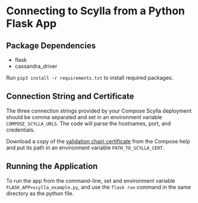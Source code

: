 # Connecting to Scylla from a Python Flask App

## Package Dependencies

* flask
* cassandra_driver

Run `pip3 install -r requirements.txt` to install required packages.

## Connection String and Certificate

The three connection strings provided by your Compose Scylla deployment should be comma separated and set in an environment variable `COMPOSE_SCYLLA_URLS`. The code will parse the hostnames, port, and credentials.

Download a copy of the [validation chain certificate](https://help.compose.com/docs/scylla-and-certificates) from the Compose help and put its path in an environment variable `PATH_TO_SCYLLA_CERT`.

## Running the Application

To run the app from the command-line, set and environment variable `FLASK_APP=scylla_example.py`, and use the `flask run` command in the same directory as the python file.